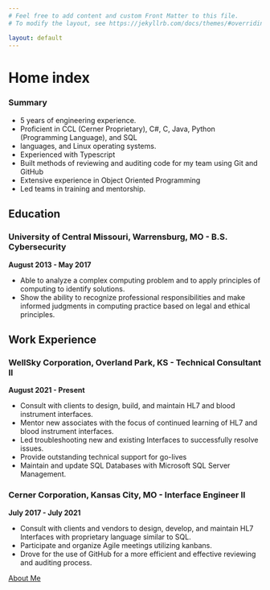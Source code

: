 ```yaml
---
# Feel free to add content and custom Front Matter to this file.
# To modify the layout, see https://jekyllrb.com/docs/themes/#overriding-theme-defaults

layout: default
---
```

# Home index

### Summary
- 5 years of engineering experience.
- Proficient in CCL (Cerner Proprietary), C#, C, Java, Python (Programming Language), and SQL
- languages, and Linux operating systems.
- Experienced with Typescript
- Built methods of reviewing and auditing code for my team using Git and GitHub
- Extensive experience in Object Oriented Programming
- Led teams in training and mentorship.

## Education
### University of Central Missouri, Warrensburg, MO - B.S. Cybersecurity
**August 2013 - May 2017**
- Able to analyze a complex computing problem and to apply principles of computing to identify solutions.
- Show the ability to recognize professional responsibilities and make informed judgments in computing practice based on legal and ethical principles.

## Work Experience
### WellSky Corporation, Overland Park, KS - Technical Consultant II
**August 2021 - Present**
- Consult with clients to design, build, and maintain HL7 and blood instrument interfaces.
- Mentor new associates with the focus of continued learning of HL7 and blood instrument interfaces.
- Led troubleshooting new and existing Interfaces to successfully resolve issues.
- Provide outstanding technical support for go-lives
- Maintain and update SQL Databases with Microsoft SQL Server Management.

### Cerner Corporation, Kansas City, MO - Interface Engineer II
**July 2017 - July 2021**
- Consult with clients and vendors to design, develop, and maintain HL7 Interfaces with proprietary language similar to SQL.
- Participate and organize Agile meetings utilizing kanbans.
- Drove for the use of GitHub for a more efficient and effective reviewing and auditing process.


[About Me](https://scottikus.github.io/about/about.html)
